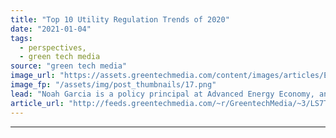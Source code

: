 ```yaml
---
title: "Top 10 Utility Regulation Trends of 2020"
date: "2021-01-04"
tags: 
  - perspectives,
  - green tech media
source: "green tech media"
image_url: "https://assets.greentechmedia.com/content/images/articles/Electrical_Grid_XL.png"
image_fp: "/assets/img/post_thumbnails/17.png"
lead: "Noah Garcia is a policy principal at Advanced Energy Economy, an industry association for clean energy companies across technologies. * * * In September, we published a list of the top 10 utility regulation trends of 2020 so far. With a tumultuous 20 ..."
article_url: "http://feeds.greentechmedia.com/~r/GreentechMedia/~3/LS7TG2wj7DU/top-10-utility-regulation-trends-of-2020"
---
```


---
